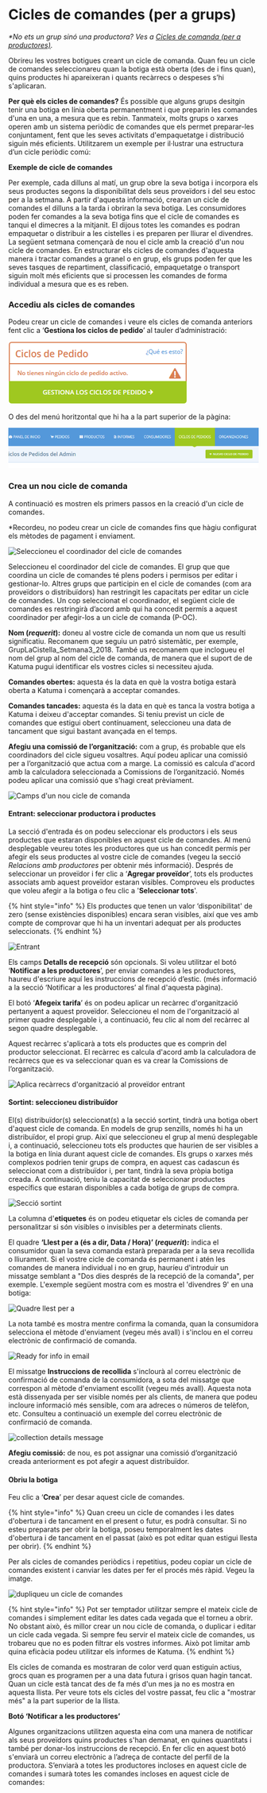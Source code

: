 # Cicles de comandes \(per a grups\)

_\*No ets un grup sinó una productora? Ves a_ [_Cicles de comanda (per a productores)_](order-cycles-for-producers.md)_._

Obrireu les vostres botigues creant un cicle de comanda. Quan feu un cicle de comandes seleccionareu quan la botiga està oberta \(des de i fins quan\), quins productes hi apareixeran i quants recàrrecs o despeses s’hi s'aplicaran.

**Per què els cicles de comandes?**
És possible que alguns grups desitgin tenir una botiga en línia oberta permanentment i que preparin les comandes d'una en una, a mesura que es rebin. Tanmateix, molts grups o xarxes operen amb un sistema periòdic de comandes que els permet preparar-les conjuntament, fent que les seves activitats d'empaquetatge i distribució siguin més eficients. Utilitzarem un exemple per il·lustrar una estructura d’un cicle periòdic comú:

**Exemple de cicle de comandes**

Per exemple, cada dilluns al matí, un grup obre la seva botiga i incorpora els seus productes segons la disponibilitat dels seus proveïdors i del seu estoc per a la setmana. A partir d'aquesta informació, crearan un cicle de comandes el dilluns a la tarda i obriran la seva botiga. Les consumidores poden fer comandes a la seva botiga fins que el cicle de comandes es tanqui el dimecres a la mitjanit. El dijous totes les comandes es podran empaquetar o distribuir a les cistelles i es preparen per lliurar el divendres. La següent setmana començarà de nou el cicle amb la creació d'un nou cicle de comandes. En estructurar els cicles de comandes d'aquesta manera i tractar comandes a granel o en grup, els grups poden fer que les seves tasques de repartiment, classificació, empaquetatge o transport siguin molt més eficients que si processen les comandes de forma individual a mesura que es es reben.

### Accediu als cicles de comandes

Podeu crear un cicle de comandes i veure els cicles de comanda anteriors fent clic a ‘**Gestiona los ciclos de pedido**’ al tauler d’administració:

![](assets/manage_order_cycles.png)

O des del menú horitzontal que hi ha a la part superior de la pàgina:

![Accediu als cicles de comandes](assets/access_order_cycle.png)

### Crea un nou cicle de comanda

A continuació es mostren els primers passos en la creació d'un cicle de comandes.

\*Recordeu, no podeu crear un cicle de comandes fins que hàgiu configurat els mètodes de pagament i enviament.

![Seleccioneu el coordinador del cicle de comandes](https://openfoodnetwork.org/wp-content/uploads/2015/05/Set-coordinator.png)

Seleccioneu el coordinador del cicle de comandes. El grup que que coordina un cicle de comandes té plens poders i permisos per editar i gestionar-lo. Altres grups que participin en el cicle de comandes \(com ara proveïdors o distribuïdors\) han restringit les capacitats per editar un cicle de comandes. Un cop seleccionat el coordinador, el següent cicle de comandes es restringirà d’acord amb qui ha concedit permís a aquest coordinador per afegir-los a un cicle de comanda \(P-OC\).

**Nom \(**_**requerit**_**\):** doneu al vostre cicle de comanda un nom que us resulti significatiu. Recomanem que seguiu un patró sistemàtic, per exemple, GrupLaCistella_Setmana3_2018. També us recomanem que inclogueu el nom del grup al nom del cicle de comanda, de manera que el suport de de Katuma pugui identificar els vostres cicles si necessiteu ajuda.

**Comandes obertes:** aquesta és la data en què la vostra botiga estarà oberta a Katuma i començarà a acceptar comandes.

**Comandes tancades:** aquesta és la data en què es tanca la vostra botiga a Katuma i deixeu d'acceptar comandes. Si teniu previst un cicle de comandes que estigui obert contínuament, seleccioneu una data de tancament que sigui bastant avançada en el temps.

**Afegiu una comissió de l’organització:** com a grup, és probable que els coordinadors del cicle sigueu vosaltres. Aquí podeu aplicar una comissió per a l’organització que actua com a marge. La comissió es calcula d'acord amb la calculadora seleccionada a Comissions de l’organització. Només podeu aplicar una comissió que s'hagi creat prèviament.

![Camps d'un nou cicle de comanda](https://openfoodnetwork.org/wp-content/uploads/2015/05/New-order-cycle-3.png)

#### Entrant: seleccionar productora i productes

La secció d'entrada és on podeu seleccionar els productors i els seus productes que estaran disponibles en aquest cicle de comandes. Al menú desplegable veureu totes les productores que us han concedit permís per afegir els seus productes al vostre cicle de comandes \(vegeu la secció _Relacions amb productores_ per obtenir més informació\). Després de seleccionar un proveïdor i fer clic a ‘**Agregar proveïdor**’, tots els productes associats amb aquest proveïdor estaran visibles. Comproveu els productes que voleu afegir a la botiga o feu clic a '**Seleccionar tots**'.

{% hint style="info" %}
Els productes que tenen un valor ‘disponibilitat' de zero (sense existències disponibles) encara seran visibles, així que ves amb compte de comprovar que hi ha un inventari adequat per als productes seleccionats.
{% endhint %}

![Entrant](https://openfoodnetwork.org/wp-content/uploads/2015/05/Incomiing.png)

Els camps **Detalls de recepció** són opcionals. Si voleu utilitzar el botó ‘**Notificar a les productores**’, per enviar comandes a les productores, haureu d'escriure aquí les instruccions de recepció d’estic. \(més informació a la secció ‘Notificar a les productores’ al final d'aquesta pàgina\).

El botó ‘**Afegeix tarifa**’ és on podeu aplicar un recàrrec d'organització pertanyent a aquest proveïdor. Seleccioneu el nom de l'organització al primer quadre desplegable i, a continuació, feu clic al nom del recàrrec al segon quadre desplegable.

Aquest recàrrec s'aplicarà a tots els productes que es comprin del productor seleccionat. El recàrrec es calcula d'acord amb la calculadora de recàrrecs que es va seleccionar quan es va crear la Comissions de l’organització.

![Aplica recàrrecs d'organització al proveïdor entrant](https://openfoodnetwork.org/wp-content/uploads/2015/05/Enterprise-Fee.png)

#### Sortint: seleccioneu distribuïdor

El\(s\) distribuïdor\(s\) seleccionat\(s\) a la secció sortint, tindrà una botiga obert d'aquest cicle de comanda. En models de grup senzills, només hi ha un distribuïdor, el propi grup. Així que seleccioneu el grup al menú desplegable i, a continuació, seleccioneu tots els productes que haurien de ser visibles a la botiga en línia durant aquest cicle de comandes. Els grups o xarxes més complexos podrien tenir grups de compra, en aquest cas cadascun és seleccionat com a distribuïdor i, per tant, tindrà la seva pròpia botiga creada. A continuació, teniu la capacitat de seleccionar productes específics que estaran disponibles a cada botiga de grups de compra.

![Secció sortint](https://openfoodnetwork.org/wp-content/uploads/2015/05/Outoging-New.png)

La columna d'**etiquetes** és on podeu etiquetar els cicles de comanda per personalitzar si són visibles o invisibles per a determinats clients.

El quadre **‘Llest per a (és a dir, Data / Hora)’ \(**_**requerit**_**\):** indica el consumidor quan la seva comanda estarà preparada per a la seva recollida o lliurament. Si el vostre cicle de comanda és permanent i atén les comandes de manera individual i no en grup, hauríeu d'introduir un missatge semblant a "Dos dies després de la recepció de la comanda", per exemple. L'exemple següent mostra com es mostra el 'divendres 9' en una botiga:

![Quadre llest per a](https://openfoodnetwork.org/wp-content/uploads/2015/05/Ready-for.png)

La nota també es mostra mentre confirma la comanda, quan la consumidora selecciona el mètode d'enviament \(vegeu més avall\) i s'inclou en el correu electrònic de confirmació de comanda.

![Ready for info in email](https://openfoodnetwork.org/wp-content/uploads/2015/05/shipping-info.png)

El missatge **Instruccions de recollida** s'inclourà al correu electrònic de confirmació de comanda de la consumidora, a sota del missatge que correspon al mètode d'enviament escollit \(vegeu més avall\). Aquesta nota està dissenyada per ser visible només per als clients, de manera que podeu incloure informació més sensible, com ara adreces o números de telèfon, etc. Consulteu a continuació un exemple del correu electrònic de confirmació de comanda.

![collection details message](https://openfoodnetwork.org/wp-content/uploads/2015/05/Collection-details.png)

**Afegiu comissió:** de nou, es pot assignar una comissió d’organització creada anteriorment es pot afegir a aquest distribuïdor.

#### Obriu la botiga

Feu clic a ‘**Crea**’ per desar aquest cicle de comandes.

{% hint style="info" %}
Quan creeu un cicle de comandes i les dates d'obertura i de tancament en el present o futur, es podrà consultar. Si no esteu preparats per obrir la botiga, poseu temporalment les dates d'obertura i de tancament en el passat \(això es pot editar quan estigui llesta per obrir\).
{% endhint %}

Per als cicles de comandes periòdics i repetitius, podeu copiar un cicle de comandes existent i canviar les dates per fer el procés més ràpid. Vegeu la imatge.

![dupliqueu un cicle de comandes](https://openfoodnetwork.org/wp-content/uploads/2015/05/copy-order-cycle.png)

{% hint style="info" %}
Pot ser temptador utilitzar sempre el mateix cicle de comandes i simplement editar les dates cada vegada que el torneu a obrir. No obstant això, és millor crear un nou cicle de comanda, o duplicar i editar un cicle cada vegada. Si sempre feu servir el mateix cicle de comandes, us trobareu que no es poden filtrar els vostres informes. Això pot limitar amb quina eficàcia podeu utilitzar els informes de Katuma.
{% endhint %}

Els cicles de comanda es mostraran de color verd quan estiguin actius, grocs quan es programen per a una data futura i grisos quan hagin tancat. Quan un cicle està tancat des de fa més d'un mes ja no es mostra en aquesta llista. Per veure tots els cicles del vostre passat, feu clic a "mostrar més" a la part superior de la llista.

**Botó ‘Notificar a les productores’**

Algunes organitzacions utilitzen aquesta eina com una manera de notificar als seus proveïdors quins productes s'han demanat, en quines quantitats i també per donar-los instruccions de recepció. En fer clic en aquest botó s'enviarà un correu electrònic a l’adreça de contacte del perfil de la productora. S’enviarà a totes les productores incloses en aquest cicle de comandes i sumarà totes les comandes incloses en aquest cicle de comandes:
